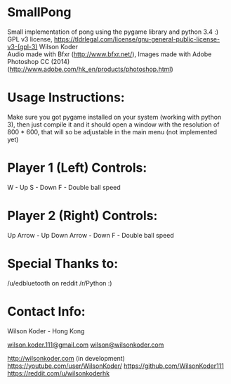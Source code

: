 SmallPong
=========

Small implementation of pong using the pygame library and python 3.4 :) 
GPL v3 license,  https://tldrlegal.com/license/gnu-general-public-license-v3-(gpl-3) Wilson Koder    
Audio made with Bfxr (http://www.bfxr.net/), 
Images made with Adobe Photoshop CC (2014) (http://www.adobe.com/hk_en/products/photoshop.html) 

Usage Instructions:
===================

Make sure you got pygame installed on your system (working with python 3), then just compile it and it should open a
window with the resolution of 800 * 600, that will so be adjustable in the main menu (not implemented yet)

Player 1 (Left) Controls:
=========================

W - Up
S - Down
F - Double ball speed

Player 2 (Right) Controls:
==========================

Up Arrow - Up
Down Arrow - Down
F - Double ball speed

Special Thanks to: 
==================

/u/edbluetooth on reddit /r/Python :)

Contact Info:
=============

Wilson Koder - Hong Kong

wilson.koder.111@gmail.com
wilson@wilsonkoder.com

http://wilsonkoder.com (in development)
https://youtube.com/user/WilsonKoder/
https://github.com/WilsonKoder111
https://reddit.com/u/wilsonkoderhk
